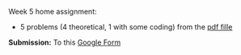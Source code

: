 Week 5 home assignment:

* 5 problems (4 theoretical, 1 with some coding) from the [pdf fille](https://github.com/girafe-ai/msai-statistics/blob/main/week05_expectations/Week05_HW_Theory.pdf)

**Submission:** To this [Google Form](https://forms.gle/s551GgtsVZC3qfvY8)
